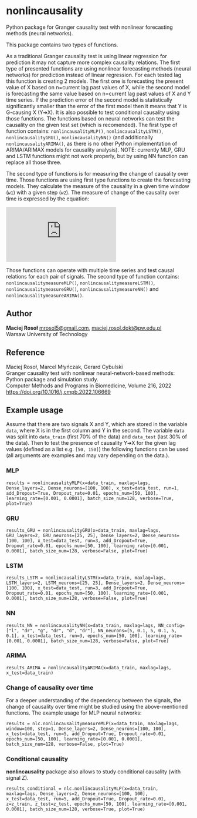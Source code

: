 # nonlincausality

Python package for Granger causality test with nonlinear forecasting methods (neural networks).

This package contains two types of functions. 

As a traditional Granger causality test is using linear regression for prediction it may not capture more complex causality relations.
The first type of presented functions are using nonlinear forecasting methods (neural networks) for prediction instead of linear regression. 
For each tested lag this function is creating 2 models. The first one is forecasting the present value of X based on n=current lag past values of X, 
while the second model is forecasting the same value based on n=current lag past values of X and Y time series.
If the prediction error of the second model is statistically significantly smaller than the error of the first model then it means that Y is G-causing X (Y➔X).
It is also possible to test conditional causality using those functions.
The functions based on neural networks can test the causality on the given test set (which is recomended). The first type of function contains: `nonlincausalityMLP()`, `nonlincausalityLSTM()`, `nonlincausalityGRU()`, `nonlincausalityNN()` (and additionally `nonlincausalityARIMA()`, as there is no other Python implementation of ARIMA/ARIMAX models for causality analysis).
NOTE: currently MLP, GRU and LSTM functions might not work properly, but by using NN function can replace all those three.

The second type of functions is for measuring the change of causality over time.
Those functions are using first type functions to create the forecasting models.
They calculate the measure of the causality in a given time window (`w1`) with a given step (`w2`).
The measure of change of the causality over time is expressed by the equation:

![Equation 1](https://latex.codecogs.com/gif.latex?F%28Y%5Crightarrow%20X%29%20%3D%20-%20%5Cfrac%7B2%7D%7B1%20&plus;%20%5Cexp%5E%7B-%5Cfrac%7BRMSE_X%7D%7BRMSE_%7BXY%7D%7D&plus;1%7D%7D-1)

Those functions can operate with multiple time series and test causal relations for each pair of signals.
The second type of function contains: `nonlincausalitymeasureMLP()`, `nonlincausalitymeasureLSTM()`, `nonlincausalitymeasureGRU()`, `nonlincausalitymeasureNN()` and `nonlincausalitymeasureARIMA()`.

## Author
**Maciej Rosoł**
mrosol5@gmail.com, maciej.rosol.dokt@pw.edu.pl <br />
Warsaw University of Technology

## Reference 
Maciej Rosoł, Marcel Młyńczak, Gerard Cybulski <br />
Granger causality test with nonlinear neural-network-based methods: Python package and simulation study. <br />
Computer Methods and Programs in Biomedicine, Volume 216, 2022 <br />
https://doi.org/10.1016/j.cmpb.2022.106669

## Example usage

Assume that there are two signals X and Y, which are stored in the variable `data`, where X is in the first column and Y in the second.  The variable `data` was split into `data_train` (first 70% of the data) and `data_test` (last 30% of the data). Then to test the presence of causality Y➔X for the given lag values (defined as a list e.g. `[50, 150]`) the following functions can be used (all arguments are examples and may vary depending on the data.).

### MLP
```
results = nonlincausalityMLP(x=data_train, maxlag=lags, Dense_layers=2, Dense_neurons=[100, 100], x_test=data_test, run=1, add_Dropout=True, Dropout_rate=0.01, epochs_num=[50, 100], learning_rate=[0.001, 0.0001], batch_size_num=128, verbose=True, plot=True)
```

### GRU
```
results_GRU = nonlincausalityGRU(x=data_train, maxlag=lags, GRU_layers=2, GRU_neurons=[25, 25], Dense_layers=2, Dense_neurons=[100, 100], x_test=data_test, run=3, add_Dropout=True, Dropout_rate=0.01, epochs_num=[50, 100], learning_rate=[0.001, 0.0001], batch_size_num=128, verbose=False, plot=True)
```

### LSTM
```
results_LSTM = nonlincausalityLSTM(x=data_train, maxlag=lags, LSTM_layers=2, LSTM_neurons=[25, 25], Dense_layers=2, Dense_neurons=[100, 100], x_test=data_test, run=3, add_Dropout=True, Dropout_rate=0.01, epochs_num=[50, 100], learning_rate=[0.001, 0.0001], batch_size_num=128, verbose=False, plot=True)
```

### NN
```
results_NN = nonlincausalityNN(x=data_train, maxlag=lags, NN_config=["l", "dr", "g", "dr", "d", "dr"], NN_neurons=[5, 0.1, 5, 0.1, 5, 0.1], x_test=data_test, run=3, epochs_num=[50, 100], learning_rate=[0.001, 0.0001], batch_size_num=128, verbose=False, plot=True)
```

### ARIMA
```
results_ARIMA = nonlincausalityARIMA(x=data_train, maxlag=lags, x_test=data_train)
```

### Change of causality over time
For a deeper understanding of the dependency between the signals, the change of causality over time might be studied using the above-mentioned functions. The example usage for MLP neural networks:
```
results = nlc.nonlincausalitymeasureMLP(x=data_train, maxlag=lags, window=100, step=1, Dense_layers=2, Dense_neurons=[100, 100], x_test=data_test, run=5, add_Dropout=True, Dropout_rate=0.01, epochs_num=[50, 100], learning_rate=[0.001, 0.0001], batch_size_num=128, verbose=False, plot=True)
```

### Conditional causality
**nonlincausality** package also allows to study conditional causality (with signal Z). 
```
results_conditional = nlc.nonlincausalityMLP(x=data_train, maxlag=lags, Dense_layers=2, Dense_neurons=[100, 100], x_test=data_test, run=5, add_Dropout=True, Dropout_rate=0.01, z=z_train, z_test=z_test, epochs_num=[50, 100], learning_rate=[0.001, 0.0001], batch_size_num=128, verbose=True, plot=True)
```
